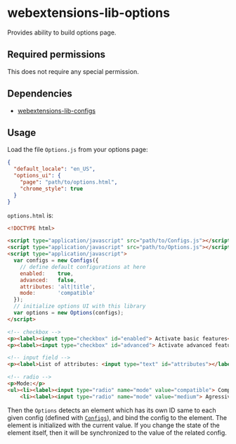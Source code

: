 # webextensions-lib-options

Provides ability to build options page.

## Required permissions

This does not require any special permission.

## Dependencies

 * [webextensions-lib-configs](https://github.com/piroor/webextensions-lib-configs)

## Usage

Load the file `Options.js` from your options page:

```json
{
  "default_locale": "en_US",
  "options_ui": {
    "page": "path/to/options.html",
    "chrome_style": true
  }
}
```

`options.html` is:

```html
<!DOCTYPE html>

<script type="application/javascript" src="path/to/Configs.js"></script>
<script type="application/javascript" src="path/to/Options.js"></script>
<script type="application/javascript">
  var configs = new Configs({
    // define default configurations at here
    enabled:    true,
    advanced:   false,
    attributes: 'alt|title',
    mode:       'compatible'
  });
  // initialize options UI with this library
  var options = new Options(configs);
</script>

<!-- checkbox -->
<p><label><input type="checkbox" id="enabled"> Activate basic features</label></p>
<p><label><input type="checkbox" id="advanced"> Activate advanced features</label></p>

<!-- input field -->
<p><label>List of attributes: <input type="text" id="attributes"></label></p>

<!-- radio -->
<p>Mode:</p>
<ul><li><label><input type="radio" name="mode" value="compatible"> Compatible</label></li>
    <li><label><input type="radio" name="mode" value="medium"> Agressive</label></li></ul>
```

Then the `Options` detects an element which has its own ID same to each given config (defined with [`Configs`](https://github.com/piroor/webextensions-lib-configs)), and bind the config to the element. The element is initialized with the current value. If you change the state of the element itself, then it will be synchronized to the value of the related config.
